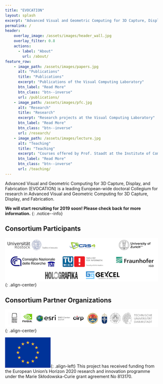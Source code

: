 ```yaml
---
title: "EVOCATION"
layout: splash
excerpt: "Advanced Visual and Geometric Computing for 3D Capture, Display, and Fabrication - A Marie Skłodowska-Curie Actions Innovative Training Network (MCSA-ITN)"
permalink: /
header:
    overlay_image: /assets/images/header_wall.jpg
    overlay_filter: 0.8
    actions:
      - label: "About"
        url: /about/
feature_row:
    - image_path: /assets/images/papers.jpg
      alt: "Publications"
      title: "Publications"
      excerpt: "Publications of the Visual Computing Laboratory"
      btn_label: "Read More"
      btn_class: "btn--inverse"
      url: /publications/
    - image_path: /assets/images/pfc.jpg
      alt: "Research"
      title: "Research"
      excerpt: "Research projects at the Visual Computing Laboratory"
      btn_label: "Read More"
      btn_class: "btn--inverse"
      url: /research/
    - image_path: /assets/images/lecture.jpg
      alt: "Teaching"
      title: "Teaching"
      excerpt: "Courses offered by Prof. Staadt at the Institute of Computer Science"
      btn_label: "Read More"
      btn_class: "btn--inverse"
      url: /teaching/
---
```

Advanced Visual and Geometric Computing for 3D Capture, Display, and Fabrication (EVOCATION) is a leading European-wide doctoral Collegium for research in Advanced Visual and Geometric Computing for 3D Capture, Display, and Fabrication.
<!-- {: .text-center } -->

**We will start recruiting for 2019 soon! Please check back for more information.**
{: .notice--info}

<!-- {% include feature_row %} -->

## Consortium Participants

![Participants](/assets/images/participants.png){: .align-center}

## Consortium Partner Organizations

![Partner Organizations](/assets/images/partners.png){: .align-center}

![EU Emblem](/assets/images/flag_eu_150.jpg){: .align-left}
This project has received funding from the European Union’s Horizon 2020 research and innovation programme under the Marie Skłodowska-Curie grant agreement No 813170.
